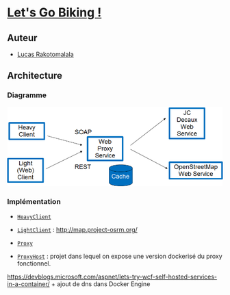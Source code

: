 # [Let's Go Biking !](https://lms.univ-cotedazur.fr/course/view.php?id=4334&amp;section=11)

## Auteur

- [Lucas Rakotomalala](https://github.com/LucasRakotomalala)

## Architecture

### Diagramme

<img src="resources/Diagramme d'architecture.png" alt="Diagramme d'architecture" style="margin: auto;"/>

### Implémentation

* [`HeavyClient`](HeavyClient)

* [`LightClient`](LightClient) : http://map.project-osrm.org/

* [`Proxy`](Proxy)

* [`ProxyHost`](ProxyHost) : projet dans lequel on expose une version dockerisé du proxy fonctionnel.

https://devblogs.microsoft.com/aspnet/lets-try-wcf-self-hosted-services-in-a-container/ + ajout de dns dans Docker Engine